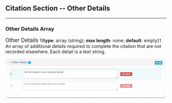 ## Citation Section -- Other Details
---

### Other Details Array

<span class="md-panel" style="font-size: larger">Other Details</span> 1{**type**: array (string); **max length**: none; **default**: empty}1 An array of additional details required to complete the citation that are not recorded elsewhere. Each detail is a text string. 

![Other Details Panel](/assets/reference/edit-objects/citation/otherDetails.png)
